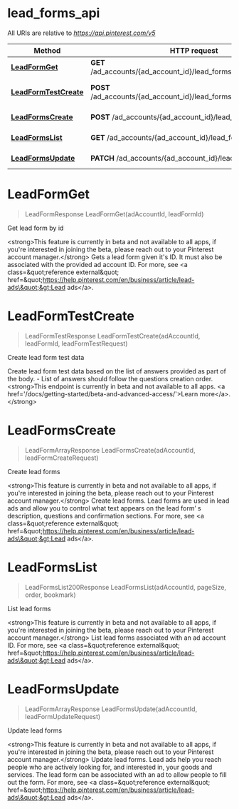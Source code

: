 # lead_forms_api

All URIs are relative to *https://api.pinterest.com/v5*

Method | HTTP request | Description
------------- | ------------- | -------------
[**LeadFormGet**](lead_forms_api.md#LeadFormGet) | **GET** /ad_accounts/{ad_account_id}/lead_forms/{lead_form_id} | Get lead form by id
[**LeadFormTestCreate**](lead_forms_api.md#LeadFormTestCreate) | **POST** /ad_accounts/{ad_account_id}/lead_forms/{lead_form_id}/test | Create lead form test data
[**LeadFormsCreate**](lead_forms_api.md#LeadFormsCreate) | **POST** /ad_accounts/{ad_account_id}/lead_forms | Create lead forms
[**LeadFormsList**](lead_forms_api.md#LeadFormsList) | **GET** /ad_accounts/{ad_account_id}/lead_forms | List lead forms
[**LeadFormsUpdate**](lead_forms_api.md#LeadFormsUpdate) | **PATCH** /ad_accounts/{ad_account_id}/lead_forms | Update lead forms


<a name="LeadFormGet"></a>
# **LeadFormGet**
> LeadFormResponse LeadFormGet(adAccountId, leadFormId)

Get lead form by id

&lt;strong&gt;This feature is currently in beta and not available to all apps, if you&#39;re interested in joining the beta, please reach out to your Pinterest account manager.&lt;/strong&gt;  Gets a lead form given it&#39;s ID. It must also be associated with the provided ad account ID.  For more, see &lt;a class&#x3D;\&quot;reference external\&quot; href&#x3D;\&quot;https://help.pinterest.com/en/business/article/lead-ads\&quot;&gt;Lead ads&lt;/a&gt;.
<a name="LeadFormTestCreate"></a>
# **LeadFormTestCreate**
> LeadFormTestResponse LeadFormTestCreate(adAccountId, leadFormId, leadFormTestRequest)

Create lead form test data

Create lead form test data based on the list of answers provided as part of the body. - List of answers should follow the questions creation order.  &lt;strong&gt;This endpoint is currently in beta and not available to all apps. &lt;a href&#x3D;&#39;/docs/getting-started/beta-and-advanced-access/&#39;&gt;Learn more&lt;/a&gt;.&lt;/strong&gt;
<a name="LeadFormsCreate"></a>
# **LeadFormsCreate**
> LeadFormArrayResponse LeadFormsCreate(adAccountId, leadFormCreateRequest)

Create lead forms

&lt;strong&gt;This feature is currently in beta and not available to all apps, if you&#39;re interested in joining the beta, please reach out to your Pinterest account manager.&lt;/strong&gt;  Create lead forms. Lead forms are used in lead ads and allow you to control what text appears on the lead form’ s description, questions and confirmation sections.  For more, see &lt;a class&#x3D;\&quot;reference external\&quot; href&#x3D;\&quot;https://help.pinterest.com/en/business/article/lead-ads\&quot;&gt;Lead ads&lt;/a&gt;.
<a name="LeadFormsList"></a>
# **LeadFormsList**
> LeadFormsList200Response LeadFormsList(adAccountId, pageSize, order, bookmark)

List lead forms

&lt;strong&gt;This feature is currently in beta and not available to all apps, if you&#39;re interested in joining the beta, please reach out to your Pinterest account manager.&lt;/strong&gt;  List lead forms associated with an ad account ID.  For more, see &lt;a class&#x3D;\&quot;reference external\&quot; href&#x3D;\&quot;https://help.pinterest.com/en/business/article/lead-ads\&quot;&gt;Lead ads&lt;/a&gt;.
<a name="LeadFormsUpdate"></a>
# **LeadFormsUpdate**
> LeadFormArrayResponse LeadFormsUpdate(adAccountId, leadFormUpdateRequest)

Update lead forms

&lt;strong&gt;This feature is currently in beta and not available to all apps, if you&#39;re interested in joining the beta, please reach out to your Pinterest account manager.&lt;/strong&gt;  Update lead forms. Lead ads help you reach people who are actively looking for, and interested in, your goods and services. The lead form can be associated with an ad to allow people to fill out the form.  For more, see &lt;a class&#x3D;\&quot;reference external\&quot; href&#x3D;\&quot;https://help.pinterest.com/en/business/article/lead-ads\&quot;&gt;Lead ads&lt;/a&gt;.
